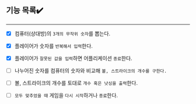 ## 기능 목록✔️

---

- [x] 컴퓨터(상대방)의 `3개의 무작위 숫자`를 뽑는다.
- [x] 플레이어가 숫자를 `반복해서 입력`한다.
- [x] 플레이어가 `잘못된 값을 입력`하면 어플리케이션 `종료`한다.
- [ ] 나누어진 숫자를 컴퓨터의 숫자와 비교해 `볼, 스트라이크의 개수를 구한다.`
- [ ] 볼, 스트라이크의 개수를 토대로 `개수 혹은 낫싱을 출력`한다.

- [ ] `모두 맞추었을 때` 게임을 `다시 시작`하거나 `종료`한다.
